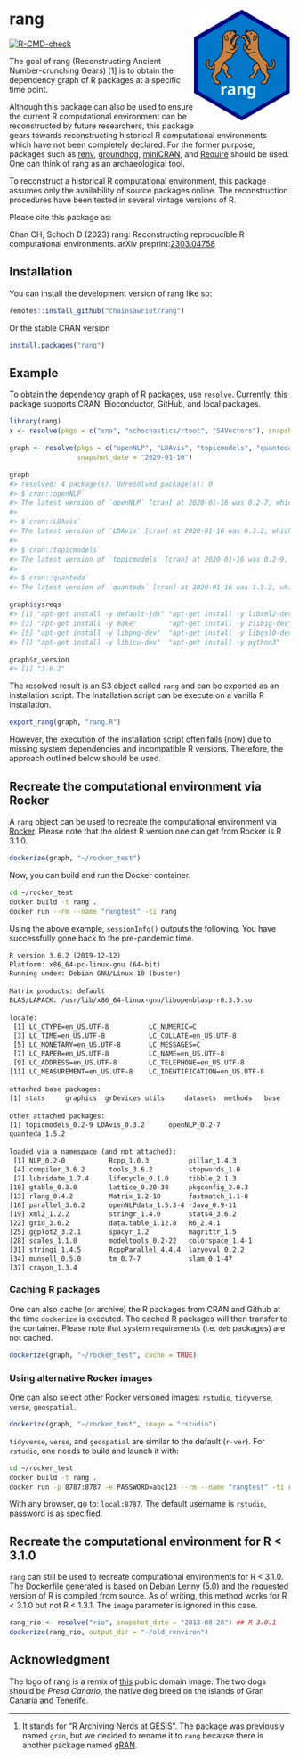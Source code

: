 
<!-- README.md is generated from README.Rmd. Please edit that file -->

# rang <img src="man/figures/rang_logo.svg" align="right" height="200" />

<!-- badges: start -->

[![R-CMD-check](https://github.com/chainsawriot/rang/actions/workflows/R-CMD-check.yaml/badge.svg)](https://github.com/chainsawriot/rang/actions/workflows/R-CMD-check.yaml)
<!-- badges: end -->

The goal of rang (Reconstructing Ancient Number-crunching Gears) \[1\]
is to obtain the dependency graph of R packages at a specific time
point.

Although this package can also be used to ensure the current R
computational environment can be reconstructed by future researchers,
this package gears towards reconstructing historical R computational
environments which have not been completely declared. For the former
purpose, packages such as [renv](https://github.com/rstudio/renv/),
[groundhog](https://github.com/CredibilityLab/groundhog),
[miniCRAN](https://github.com/andrie/miniCRAN), and
[Require](https://github.com/PredictiveEcology/Require) should be used.
One can think of rang as an archaeological tool.

To reconstruct a historical R computational environment, this package
assumes only the availability of source packages online. The
reconstruction procedures have been tested in several vintage versions
of R.

Please cite this package as:

Chan CH, Schoch D (2023) rang: Reconstructing reproducible R
computational environments. arXiv
preprint:[2303.04758](https://doi.org/10.48550/arXiv.2303.04758)

## Installation

You can install the development version of rang like so:

``` r
remotes::install_github("chainsawriot/rang")
```

Or the stable CRAN version

``` r
install.packages("rang")
```

## Example

To obtain the dependency graph of R packages, use `resolve`. Currently,
this package supports CRAN, Bioconductor, GitHub, and local packages.

``` r
library(rang)
x <- resolve(pkgs = c("sna", "schochastics/rtoot", "S4Vectors"), snapshot_date = "2022-11-30")
```

``` r
graph <- resolve(pkgs = c("openNLP", "LDAvis", "topicmodels", "quanteda"),
                 snapshot_date = "2020-01-16")
```

``` r
graph
#> resolved: 4 package(s). Unresolved package(s): 0 
#> $`cran::openNLP`
#> The latest version of `openNLP` [cran] at 2020-01-16 was 0.2-7, which has 3 unique dependencies (2 with no dependencies.)
#> 
#> $`cran::LDAvis`
#> The latest version of `LDAvis` [cran] at 2020-01-16 was 0.3.2, which has 2 unique dependencies (2 with no dependencies.)
#> 
#> $`cran::topicmodels`
#> The latest version of `topicmodels` [cran] at 2020-01-16 was 0.2-9, which has 7 unique dependencies (5 with no dependencies.)
#> 
#> $`cran::quanteda`
#> The latest version of `quanteda` [cran] at 2020-01-16 was 1.5.2, which has 63 unique dependencies (33 with no dependencies.)
```

``` r
graph$sysreqs
#> [1] "apt-get install -y default-jdk" "apt-get install -y libxml2-dev"
#> [3] "apt-get install -y make"        "apt-get install -y zlib1g-dev" 
#> [5] "apt-get install -y libpng-dev"  "apt-get install -y libgsl0-dev"
#> [7] "apt-get install -y libicu-dev"  "apt-get install -y python3"
```

``` r
graph$r_version
#> [1] "3.6.2"
```

The resolved result is an S3 object called `rang` and can be exported as
an installation script. The installation script can be execute on a
vanilla R installation.

``` r
export_rang(graph, "rang.R")
```

However, the execution of the installation script often fails (now) due
to missing system dependencies and incompatible R versions. Therefore,
the approach outlined below should be used.

## Recreate the computational environment via Rocker

A `rang` object can be used to recreate the computational environment
via [Rocker](https://github.com/rocker-org/rocker). Please note that the
oldest R version one can get from Rocker is R 3.1.0.

``` r
dockerize(graph, "~/rocker_test")
```

Now, you can build and run the Docker container.

``` bash
cd ~/rocker_test
docker build -t rang .
docker run --rm --name "rangtest" -ti rang
```

Using the above example, `sessionInfo()` outputs the following. You have
successfully gone back to the pre-pandemic time.

``` 
R version 3.6.2 (2019-12-12)
Platform: x86_64-pc-linux-gnu (64-bit)
Running under: Debian GNU/Linux 10 (buster)

Matrix products: default
BLAS/LAPACK: /usr/lib/x86_64-linux-gnu/libopenblasp-r0.3.5.so

locale:
 [1] LC_CTYPE=en_US.UTF-8          LC_NUMERIC=C                 
 [3] LC_TIME=en_US.UTF-8           LC_COLLATE=en_US.UTF-8       
 [5] LC_MONETARY=en_US.UTF-8       LC_MESSAGES=C                
 [7] LC_PAPER=en_US.UTF-8          LC_NAME=en_US.UTF-8          
 [9] LC_ADDRESS=en_US.UTF-8        LC_TELEPHONE=en_US.UTF-8     
[11] LC_MEASUREMENT=en_US.UTF-8    LC_IDENTIFICATION=en_US.UTF-8

attached base packages:
[1] stats     graphics  grDevices utils     datasets  methods   base     

other attached packages:
[1] topicmodels_0.2-9 LDAvis_0.3.2      openNLP_0.2-7     quanteda_1.5.2   

loaded via a namespace (and not attached):
 [1] NLP_0.2-0           Rcpp_1.0.3          pillar_1.4.3       
 [4] compiler_3.6.2      tools_3.6.2         stopwords_1.0      
 [7] lubridate_1.7.4     lifecycle_0.1.0     tibble_2.1.3       
[10] gtable_0.3.0        lattice_0.20-38     pkgconfig_2.0.3    
[13] rlang_0.4.2         Matrix_1.2-18       fastmatch_1.1-0    
[16] parallel_3.6.2      openNLPdata_1.5.3-4 rJava_0.9-11       
[19] xml2_1.2.2          stringr_1.4.0       stats4_3.6.2       
[22] grid_3.6.2          data.table_1.12.8   R6_2.4.1           
[25] ggplot2_3.2.1       spacyr_1.2          magrittr_1.5       
[28] scales_1.1.0        modeltools_0.2-22   colorspace_1.4-1   
[31] stringi_1.4.5       RcppParallel_4.4.4  lazyeval_0.2.2     
[34] munsell_0.5.0       tm_0.7-7            slam_0.1-47        
[37] crayon_1.3.4    
```

### Caching R packages

One can also cache (or archive) the R packages from CRAN and Github at
the time `dockerize` is executed. The cached R packages will then
transfer to the container. Please note that system requirements
(i.e. `deb` packages) are not cached.

``` r
dockerize(graph, "~/rocker_test", cache = TRUE)
```

### Using alternative Rocker images

One can also select other Rocker versioned images: `rstudio`,
`tidyverse`, `verse`, `geospatial`.

``` r
dockerize(graph, "~/rocker_test", image = "rstudio")
```

`tidyverse`, `verse`, and `geospatial` are similar to the default
(`r-ver`). For `rstudio`, one needs to build and launch it with:

``` bash
cd ~/rocker_test
docker build -t rang .
docker run -p 8787:8787 -e PASSWORD=abc123 --rm --name "rangtest" -ti rang
```

With any browser, go to: `local:8787`. The default username is
`rstudio`, password is as specified.

## Recreate the computational environment for R \< 3.1.0

`rang` can still be used to recreate computational environments for R \<
3.1.0. The Dockerfile generated is based on Debian Lenny (5.0) and the
requested version of R is compiled from source. As of writing, this
method works for R \< 3.1.0 but not R \< 1.3.1. The `image` parameter is
ignored in this case.

``` r
rang_rio <- resolve("rio", snapshot_date = "2013-08-28") ## R 3.0.1
dockerize(rang_rio, output_dir = "~/old_renviron")
```

## Acknowledgment

The logo of rang is a remix of
[this](https://commons.wikimedia.org/wiki/File:Flag_of_the_Canary_Islands.svg)
public domain image. The two dogs should be *Presa Canario*, the native
dog breed on the islands of Gran Canaria and Tenerife.

-----

1.  It stands for “R Archiving Nerds at GESIS”. The package was
    previously named `gran`, but we decided to rename it to `rang`
    because there is another package named
    [gRAN](https://CRAN.R-project.org/package=GRANBase).
